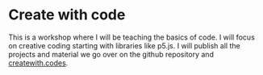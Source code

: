 # Create with code

This is a workshop where I will be teaching the basics of code. I will focus on creative coding starting with libraries like p5.js. I will publish all the projects and material we go over on the github repository and [createwith.codes](http://www.createwith.codes).
